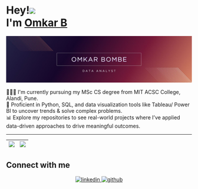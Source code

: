 # Hey!<img src="https://raw.githubusercontent.com/MartinHeinz/MartinHeinz/master/wave.gif" width="35"> <br/> I'm [Omkar B](https://github.com/omii1623)

![Omkar Bombe (2)](https://github.com/omii1623/omii1623/blob/main/githubimage.jpg)


👨🏻‍🎓 I'm currently pursuing my MSc CS degree from MIT ACSC College, Alandi, Pune. <br />
🎯 Proficient in Python, SQL, and data visualization tools like Tableau/ Power BI to uncover trends & solve complex problems. <br />
📊 Explore my repositories to see real-world projects where I’ve applied data-driven approaches to drive meaningful outcomes.

---

|<img src="https://github-readme-stats.vercel.app/api?username=omii1623&show_icons=true&theme=tokyonight"/>|<img src="https://github-readme-streak-stats.herokuapp.com/?user=omii1623&theme=tokyonight"/>|
|---|---|

 ## Connect with me  
<div align="center">
 <a href="https://www.linkedin.com/in/omkar-bombe/" target="_blank">
<img src=https://img.shields.io/badge/linkedin-%231E77B5.svg?&style=for-the-badge&logo=linkedin&logoColor=white alt=linkedin style="margin-bottom: 5px;" />
</a>
<a href="https://github.com/omii1623" target="_blank">
<img src=https://img.shields.io/badge/github-%2324292e.svg?&style=for-the-badge&logo=github&logoColor=white alt=github style="margin-bottom: 5px;" />
</a>
